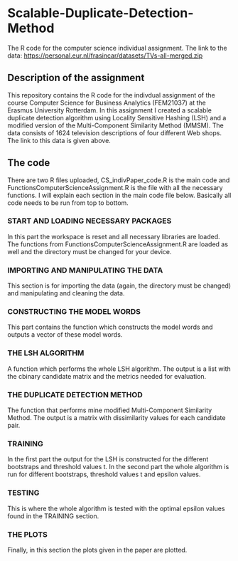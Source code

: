 # Scalable-Duplicate-Detection-Method
The R code for the computer science individual assignment. The link to the data: https://personal.eur.nl/frasincar/datasets/TVs-all-merged.zip

## Description of the assignment
This repository contains the R code for the indivdual assignment of the course Computer Science for Business Analytics (FEM21037) at the Erasmus University Rotterdam. 
In this assignment I created a scalable duplicate detection algorithm using Locality Sensitive Hashing (LSH) and a modified version of the Multi-Component Similarity Method (MMSM). 
The data consists of 1624 television descriptions of four different Web shops. The link to this data is given above. 

## The code
There are two R files uploaded, CS_indivPaper_code.R is the main code and FunctionsComputerScienceAssignment.R is the file with all the necessary functions. I will explain each section in the main code file below. Basically all code needs to be run from top to bottom.

### START AND LOADING NECESSARY PACKAGES
In this part the workspace is reset and all necessary libraries are loaded. The functions from FunctionsComputerScienceAssignment.R are loaded as well and the directory must be changed for your device.

### IMPORTING AND MANIPULATING THE DATA
This section is for importing the data (again, the directory must be changed) and manipulating and cleaning the data.

### CONSTRUCTING THE MODEL WORDS
This part contains the function which constructs the model words and outputs a vector of these model words.

### THE LSH ALGORITHM
A function which performs the whole LSH algorithm. The output is a list with the cbinary candidate matrix and the metrics needed for evaluation.

### THE DUPLICATE DETECTION METHOD
The function that performs mine modified Multi-Component Similarity Method. The output is a matrix with dissimilarity values for each candidate pair.

### TRAINING
In the first part the output for the LSH is constructed for the different bootstraps and threshold values t. In the second part the whole algorithm is run for different bootstraps, threshold values t and epsilon values.

### TESTING
This is where the whole algorithm is tested with the optimal epsilon values found in the TRAINING section.

### THE PLOTS
Finally, in this section the plots given in the paper are plotted.



